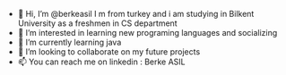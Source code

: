 - 👋 Hi, I’m @berkeasil I m from turkey and i am studying in Bilkent University as a freshmen in CS department
- 👀 I’m interested in learning new programing languages and socializing
- 🌱 I’m currently learning java
- 💞️ I’m looking to collaborate on my future projects
- 📫 You can reach me on linkedin : Berke ASIL
  
